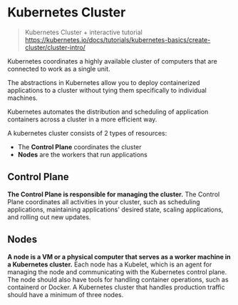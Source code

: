 # Kubernetes Cluster

> Kubernetes Cluster + interactive tutorial 
> https://kubernetes.io/docs/tutorials/kubernetes-basics/create-cluster/cluster-intro/


Kubernetes coordinates a highly available cluster of computers that are connected to work as a single unit.

The abstractions in Kubernetes allow you to deploy containerized applications to a cluster without tying them specifically to individual machines.

Kubernetes automates the distribution and scheduling of application containers across a cluster in a more efficient way.

A kubernetes cluster consists of 2 types of resources: 
-   The **Control Plane** coordinates the cluster
-   **Nodes** are the workers that run applications

## Control Plane

**The Control Plane is responsible for managing the cluster.** The Control Plane coordinates all activities in your cluster, such as scheduling applications, maintaining applications' desired state, scaling applications, and rolling out new updates.

## Nodes

**A node is a VM or a physical computer that serves as a worker machine in a Kubernetes cluster.** Each node has a Kubelet, which is an agent for managing the node and communicating with the Kubernetes control plane. The node should also have tools for handling container operations, such as containerd or Docker. A Kubernetes cluster that handles production traffic should have a minimum of three nodes.